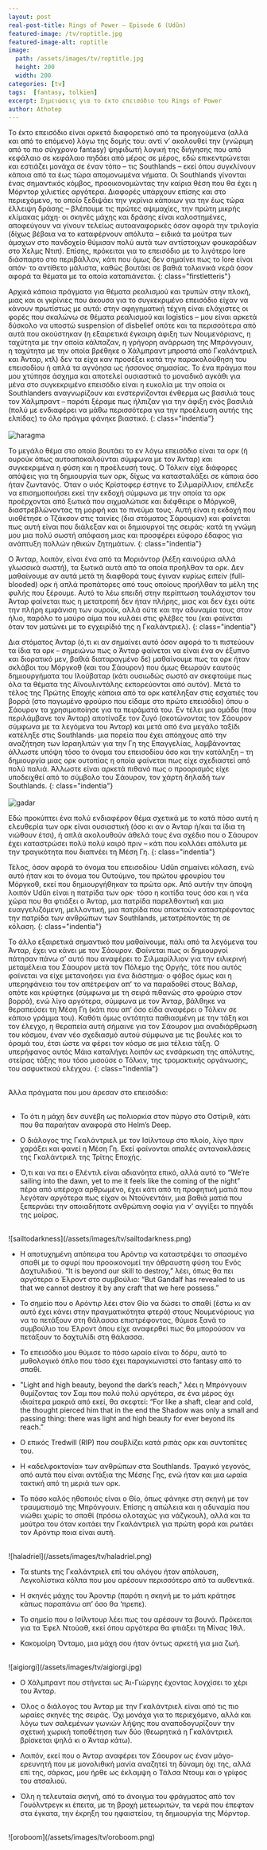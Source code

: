```yaml
---
layout: post
real-post-title: Rings of Power – Episode 6 (Udûn)
featured-image: /tv/roptitle.jpg
featured-image-alt: roptitle
image:
  path: /assets/images/tv/roptitle.jpg
  height: 200
  width: 200
categories: [tv]
tags:  [fantasy, tolkien]
excerpt: Σημειώσεις για το έκτο επεισόδιο του Rings of Power
author: Athotep
---
```


Το έκτο επεισόδιο είναι αρκετά διαφορετικό από τα προηγούμενα (αλλά και από το επόμενο) λόγω της δομής του: αντί ν’ ακολουθεί την (γνώριμη από το πιο σύγχρονο fantasy) ψηφιδωτή λογική της διήγησης που από κεφάλαιο σε κεφάλαιο πηδάει από μέρος σε μέρος, εδώ επικεντρώνεται και εστιάζει μονάχα σε έναν τόπο – τις Southlands – εκεί όπου συγκλίνουν κάποια από τα έως τώρα απομονωμένα νήματα. Οι Southlands γίνονται ένας σημαντικός κόμβος, προοικονομώντας την καίρια θέση που θα έχει η Μόρντορ χιλιετίες αργότερα. Διαφορές υπάρχουν επίσης και στο περιεχόμενο, το οποίο ξεδιψάει την γκρίνια κάποιων για την έως τώρα έλλειψη δράσης – βλέπουμε τις πρώτες αψιμαχίες, την πρώτη μικρής κλίμακας μάχη· οι σκηνές μάχης και δράσης είναι καλοστημένες, αποφεύγουν να γίνουν τελείως αυτοαναφορικές όσον αφορά την τριλογία (δίχως βέβαια να το καταφέρνουν απόλυτα – ειδικά τα μούτρα των άμαχων στο πανδοχείο θύμισαν πολύ αυτά των αντίστοιχων φουκαράδων στο Χελμς Ντιπ). Επίσης, πρόκειται για το επεισόδιο με το λιγότερο lore διάσπαρτο στο περιβάλλον, κάτι που όμως δεν σημαίνει πως το lore είναι απόν· το αντίθετο μάλιστα, καθώς βουτάει σε βαθιά τολκινικά νερά όσον αφορά τα θέματα με τα οποία καταπιάνεται.
{: class="firstletteris"}

Αρχικά κάποια πράγματα για θέματα ρεαλισμού και τρυπών στην πλοκή, μιας και οι γκρίνιες που άκουσα για το συγκεκριμένο επεισόδιο είχαν να κάνουν πρωτίστως με αυτά: στην αφηγηματική τέχνη είναι ελάχιστες οι φορές που σκαλώνω σε θέματα ρεαλισμού και logistics – μου είναι αρκετά δύσκολο να υποστώ suspension of disbelief οπότε και τα περισσότερα από αυτά που ακούστηκαν (η εξαιρετικά έγκαιρη άφιξη των Νουμενόριανς, η ταχύτητα με την οποία κάλπαζαν, η γρήγορη ανάρρωση της Μπρόνγουιν, η ταχύτητα με την οποία βρέθηκε ο Χάλμπραντ μπροστά από Γκαλάντριελ και Άνταρ, κτλ) δεν τα είχα καν προσέξει κατά την παρακολούθηση του επεισοδίου ή απλά τα αγνόησα ως ήσσονος σημασίας. Το ένα πράγμα που μου χτύπησε άσχημα και αποτελεί ουσιαστικά το μοναδικό αγκάθι για μένα στο συγκεκριμένο επεισόδιο είναι η ευκολία με την οποία οι Southlanders αναγνωρίζουν και ενστερνίζονται ένθερμα ως βασιλιά τους τον Χάλμπραντ – παρότι ξέραμε πως ήλπιζαν για την άφιξη ενός βασιλιά (πολύ με ενδιαφέρει να μάθω περισσότερα για την προέλευση αυτής της ελπίδας) το όλο πράγμα φάνηκε βιαστικό.
{: class="indentia"}  
<br>
![haragma](/assets/images/tv/haragma.png) 
<br>

Το μεγάλο θέμα στο οποίο βουτάει το εν λόγω επεισόδιο είναι τα ορκ (ή ουρούκ όπως αυτοαποκαλούνται σύμφωνα με τον Άνταρ) και συγκεκριμένα η φύση και η προέλευσή τους. Ο Τόλκιν είχε διάφορες απόψεις για τη δημιουργία των ορκ, δίχως να κατασταλάξει σε κάποια όσο ήταν ζωντανός. Όταν ο υιός Κρίστοφερ έστηνε το Σιλμαρίλλιον, επέλεξε να επισημοποιήσει εκεί την εκδοχή σύμφωνα με την οποία τα ορκ προέρχονται από ξωτικά που αιχμαλώτισε και διέφθειρε ο Μόργκοθ, διαστρεβλώνοντας τη μορφή και το πνεύμα τους. Αυτή είναι η εκδοχή που υιοθέτησε ο Τζάκσον στις ταινίες (δια στόματος Σάρουμαν) και φαίνεται πως αυτή είναι που διάλεξαν και οι δημιουργοί της σειράς· κατά τη γνώμη μου μια πολύ σωστή απόφαση μιας και προσφέρει εύφορο έδαφος για ανάπτυξη πολλών ηθικών ζητημάτων.
{: class="indentia"}

Ο Άνταρ, λοιπόν, είναι ένα από τα Μοριόντορ (λέξη καινούρια αλλά γλωσσικά σωστή), τα ξωτικά αυτά από τα οποία προήλθαν τα ορκ. Δεν μαθαίνουμε αν αυτά μετά τη διαφθορά τους έγιναν κυρίως ειπείν (full-blooded) ορκ ή απλά προπάτορες από τους οποίους προήλθαν τα μέλη της φυλής που ξέρουμε. Αυτό το λέω επειδή στην περίπτωση τουλάχιστον του Άνταρ φαίνεται πως η μετατροπή δεν ήταν πλήρης, μιας και δεν έχει ούτε την πλήρη εμφάνιση των ουρούκ, αλλά ούτε και την αδυναμία τους στον ήλιο, παρόλο το μαύρο αίμα που κυλάει στις φλέβες του (και φαίνεται όταν τον ματώνει με το εγχειρίδιό της η Γκαλάντριελ).
{: class="indentia"}

Δια στόματος Άνταρ (ό,τι κι αν σημαίνει αυτό όσον αφορά το τι πιστεύουν τα ίδια τα ορκ – σημειώνω πως ο Άνταρ φαίνεται να είναι ένα ον έξυπνο και διορατικό μεν, βαθιά διαταραγμένο δε) μαθαίνουμε πως τα ορκ ήταν σκλάβοι του Μόργκοθ (και του Σάουρον) που όμως θεωρούν εαυτούς δημιουργήματα του Ιλούβαταρ (κάτι ουσιωδώς σωστό αν σκεφτούμε πως όλα τα θέματα της Αϊνουλιντάλης εκπορεύονται από αυτόν). Μετά το τέλος της Πρώτης Εποχής κάποια από τα ορκ κατέληξαν στις εσχατιές του βορρά (στο παγωμένο φρούριο που είδαμε στο πρώτο επεισόδιο) όπου ο Σάουρον τα χρησιμοποίησε για τα πειράματά του. Εν τέλει μια ομάδα (που περιλάμβανε τον Άνταρ) αποτίναξε τον ζυγό (σκοτώνοντας τον Σάουρον σύμφωνα με τα λεγόμενα του Άνταρ) και μετά από ένα μεγάλο ταξίδι κατέληξε στις Southlands· μια πορεία που έχει απόηχους από την αναζήτηση των Ισραηλιτών για την Γη της Επαγγελίας, λαμβάνοντας άλλωστε υπόψη τόσο το όνομα του επεισοδίου όσο και την κατάληξη – τη δημιουργία μιας ορκ ουτοπίας η οποία φαίνεται πως είχε σχεδιαστεί από πολύ παλιά. Άλλωστε είναι αρκετά πιθανό πως ο προορισμός είχε υποδειχθεί από το σύμβολο του Σάουρον, τον χάρτη δηλαδή των Southlands.
{: class="indentia"}  
<br>
![gadar](/assets/images/tv/gadar.png) 
<br>

Εδώ προκύπτει ένα πολύ ενδιαφέρον θέμα σχετικά με το κατά πόσο αυτή η ελευθερία των ορκ είναι ουσιαστική (όσο κι αν ο Άνταρ ή/και τα ίδια τη νιώθουν έτσι), ή απλά ακολουθούν άθελά τους ένα σχέδιο που ο Σάουρον έχει καταστρώσει πολύ πολύ καιρό πριν – κάτι που κολλάει απόλυτα με την τραγικότητα που διαπνέει τη Μέση Γη.
{: class="indentia"}

Τέλος, όσον αφορά το όνομα του επεισοδίου· Udûn σημαίνει κόλαση, ενώ αυτό ήταν και το όνομα του Ουτούμνο, του πρώτου φρουρίου του Μόργκοθ, εκεί που δημιουργήθηκαν τα πρώτα ορκ. Από αυτήν την άποψη λοιπόν Udûn είναι η πατρίδα των ορκ· τόσο η κοιτίδα τους όσο και η νέα χώρα που θα φτιάξει ο Άνταρ, μια πατρίδα παρελθοντική και μια ευαγγελιζόμενη, μελλοντική, μια πατρίδα που αποκτούν καταστρέφοντας την πατρίδα των ανθρώπων των Southlands, μετατρέποντάς τη σε κόλαση.
{: class="indentia"}

Το άλλο εξαιρετικά σημαντικό που μαθαίνουμε, πάλι από τα λεγόμενα του Άνταρ, έχει να κάνει με τον Σάουρον. Φαίνεται πως οι δημιουργοί πάτησαν πάνω σ’ αυτό που αναφέρει το Σιλμαρίλλιον για την ειλικρινή μεταμέλεια του Σάουρον μετά τον Πόλεμο της Οργής, τότε που αυτός φαίνεται να είχε μετανοήσει για ένα διάστημα· ο φόβος όμως και η υπερηφάνεια του τον απέτρεψαν απ’ το να παραδοθεί στους Βάλαρ, οπότε και κρύφτηκε (σύμφωνα με τη σειρά πιθανώς στο φρούριο στον βορρά), ενώ λίγο αργότερα, σύμφωνα με τον Άνταρ, βάλθηκε να θεραπεύσει τη Μέση Γη (κάτι που απ’ όσο είδα αναφέρει ο Τόλκιν σε κάποιο γράμμα του). Καθότι όμως οντότητα παθιασμένη με την τάξη και τον έλεγχο, η θεραπεία αυτή σήμαινε για τον Σάουρον μια αναδιάρθρωση του κόσμου, έναν νέο σχεδιασμό αυτού σύμφωνα με τις βουλές και το όραμά του, έτσι ώστε να φέρει τον κόσμο σε μια τέλεια τάξη. Ο υπερήφανος αυτός Μάια καταλήγει λοιπόν ως ενσάρκωση της απόλυτης, στείρας τάξης που τόσο μισούσε ο Τόλκιν, της τρομακτικής οργάνωσης, του ασφυκτικού ελέγχου.
{: class="indentia"}  
<br>

Άλλα πράγματα που μου άρεσαν στο επεισόδιο:  
<br>

* Το ότι η μάχη δεν συνέβη ως πολιορκία στον πύργο στο Οστίριθ, κάτι που θα παραήταν αναφορά στο Helm’s Deep.

* Ο διάλογος της Γκαλάντριελ με τον Ισίλντουρ στο πλοίο, λίγο πριν χαράξει και φανεί η Μέση Γη. Εκεί φαίνονται απαλές αντανακλάσεις της Γκαλάντριελ της Τρίτης Εποχής.

* Ό,τι και να πει ο Ελέντιλ είναι αδιανόητα επικό, αλλά αυτό το “We’re sailing into the dawn, yet to me it feels like the coming of the night” πέρα από υπέροχα αρθρωμένο, έχει κάτι από τη προφητική ματιά που λεγόταν αργότερα πως είχαν οι Ντούνεντάιν, μια βαθιά ματιά που ξεπερνάει την οποιαδήποτε ανθρώπινη σοφία για ν’ αγγίξει το πηγάδι της μοίρας.  
<br>
![sailtodarkness](/assets/images/tv/sailtodarkness.png) 
<br>

* Η αποτυχημένη απόπειρα του Αρόντιρ να καταστρέψει το σπασμένο σπαθί με το σφυρί που προοικονομεί την άθραυστη φύση του Ενός Δαχτυλιδιού. “It is beyond our skill to destroy,” λέει, όπως θα πει αργότερα ο Έλροντ στο συμβούλιο: “But Gandalf has revealed to us that we cannot destroy it by any craft that we here possess.”

* Το σημείο που ο Αρόντιρ λέει στον Θίο να δώσει το σπαθί (έστω κι αν αυτό έχει κάνει στην πραγματικότητα φτερά) στους Νουμενόριους για να το πετάξουν στη θάλασσα επιστρέφοντας, θύμισε ξανά το συμβούλιο του Έλροντ όπου είχε αναφερθεί πως θα μπορούσαν να πετάξουν το δαχτυλίδι στη θάλασσα.

* Το επεισόδιο μου θύμισε το πόσο ωραίο είναι το δόρυ, αυτό το μυθολογικό όπλο που τόσο έχει παραγκωνιστεί στο fantasy από το σπαθί.

* "Light and high beauty, beyond the dark’s reach," λέει η Μπρόνγουιν θυμίζοντας τον Σαμ που πολύ πολύ αργότερα, σε ένα μέρος όχι ιδιαίτερα μακριά από εκεί, θα σκεφτεί: “For like a shaft, clear and cold, the thought pierced him that in the end the Shadow was only a small and passing thing: there was light and high beauty for ever beyond its reach.”

* Ο επικός Tredwill (RIP) που σουβλίζει κατά ριπάς ορκ και συντοπίτες του.

* Η «αδελφοκτονία» των ανθρώπων στα Southlands. Τραγικό γεγονός, από αυτά που είναι αντάξια της Μέσης Γης, ενώ ήταν και μια ωραία τακτική από τη μεριά των ορκ.

* Το πόσο καλός ηθοποιός είναι ο Θίο, όπως φάνηκε στη σκηνή με τον τραυματισμό της Μπρόνγουιν. Επίσης η απώλεια και η αδυναμία που νιώθει χωρίς το σπαθί (πρόσω ολοταχώς για νάζγκουλ), αλλά και τα μούτρα του όταν κοιτάει την Γκαλάντριελ για πρώτη φορά και ρωτάει τον Αρόντιρ ποια είναι αυτή.  
<br>
![haladriel](/assets/images/tv/haladriel.png) 
<br>

* Τα stunts της Γκαλάντριελ επί του αλόγου ήταν απόλαυση, Λεγκολίστικα κόλπα που μου αρέσουν περισσότερο από τα αυθεντικά.

* Η σκηνές μάχης του Άροντιρ (παρότι η σκηνή με το μάτι κράτησε κάπως παραπάνω απ’ όσο θα ‘πρεπε).

* Το σημείο που ο Ισίλντουρ λέει πως του αρέσουν τα βουνά. Πρόκειται για τα Έφελ Ντούαθ, εκεί όπου αργότερα θα φτιάξει τη Μίνας Ίθιλ.

* Κακομοίρη Όνταμο, μια μάχη σου ήταν όντως αρκετή για μια ζωή.  
<br>
![aigiorgi](/assets/images/tv/aigiorgi.jpg) 
<br>

* Ο Χάλμπραντ που στήνεται ως Άι-Γιώργης έχοντας λογχίσει το χέρι του Άνταρ.

* Όλος ο διάλογος του Άνταρ με την Γκαλάντριελ είναι από τις πιο ωραίες σκηνές της σειράς. Όχι μονάχα για το περιεχόμενο, αλλά και λόγω των σαλεμένων γωνιών λήψης που αναποδογυρίζουν την σχετική χωρική τοποθέτηση των δύο (θεωρητικά η Γκαλάντριελ βρίσκεται ψηλά κι ο Άνταρ κάτω).

* Λοιπόν, εκεί που ο Άνταρ αναφέρει τον Σάουρον ως έναν μάγο-ερευνητή που με μονολιθική μανία αναζητεί τη δύναμη όχι της, αλλά επί της, σάρκας, μου ήρθε ως έκλαμψη ο Τάλσα Ντουμ και ο γρίφος του ατσαλιού.

* Όλη η τελευταία σκηνή, από το άνοιγμα του φράγματος από τον Γουόλντρεγκ κι έπειτα, με τη βροχή μετεωριτών, τα νερά που έπεφταν στα έγκατα, την έκρηξη του ηφαιστείου, τη δημιουργία της Μόρντορ.  
<br>
![oroboom](/assets/images/tv/oroboom.png)